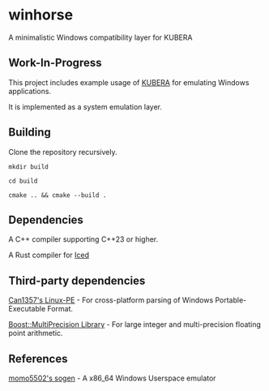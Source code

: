 # winhorse
A minimalistic Windows compatibility layer for KUBERA

## Work-In-Progress

This project includes example usage of [KUBERA](https://github.com/binsnake/KUBERA) for emulating Windows applications. 

It is implemented as a system emulation layer.

## Building

Clone the repository recursively.

`mkdir build`

`cd build`

`cmake .. && cmake --build .`

## Dependencies

A C++ compiler supporting C++23 or higher.

A Rust compiler for [Iced](https://github.com/binsnake/icedpp)

## Third-party dependencies

[Can1357's Linux-PE](https://github.com/can1357/linux-pe) - For cross-platform parsing of Windows Portable-Executable Format.

[Boost::MultiPrecision Library](https://github.com/boostorg/multiprecision) - For large integer and multi-precision floating point arithmetic.

## References

[momo5502's sogen](https://github.com/momo5502/sogen) - A x86_64 Windows Userspace emulator
